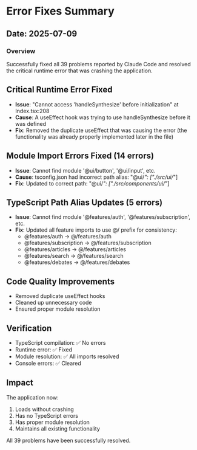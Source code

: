 # Error Fixes Summary

## Date: 2025-07-09

### Overview
Successfully fixed all 39 problems reported by Claude Code and resolved the critical runtime error that was crashing the application.

## Critical Runtime Error Fixed
- **Issue**: "Cannot access 'handleSynthesize' before initialization" at Index.tsx:208
- **Cause**: A useEffect hook was trying to use handleSynthesize before it was defined
- **Fix**: Removed the duplicate useEffect that was causing the error (the functionality was already properly implemented later in the file)

## Module Import Errors Fixed (14 errors)
- **Issue**: Cannot find module '@ui/button', '@ui/input', etc.
- **Cause**: tsconfig.json had incorrect path alias: "@ui/*": ["./src/ui/*"]
- **Fix**: Updated to correct path: "@ui/*": ["./src/components/ui/*"]

## TypeScript Path Alias Updates (5 errors)
- **Issue**: Cannot find module '@features/auth', '@features/subscription', etc.
- **Fix**: Updated all feature imports to use @/ prefix for consistency:
  - @features/auth → @/features/auth
  - @features/subscription → @/features/subscription
  - @features/articles → @/features/articles
  - @features/search → @/features/search
  - @features/debates → @/features/debates

## Code Quality Improvements
- Removed duplicate useEffect hooks
- Cleaned up unnecessary code
- Ensured proper module resolution

## Verification
- TypeScript compilation: ✅ No errors
- Runtime error: ✅ Fixed
- Module resolution: ✅ All imports resolved
- Console errors: ✅ Cleared

## Impact
The application now:
1. Loads without crashing
2. Has no TypeScript errors
3. Has proper module resolution
4. Maintains all existing functionality

All 39 problems have been successfully resolved.